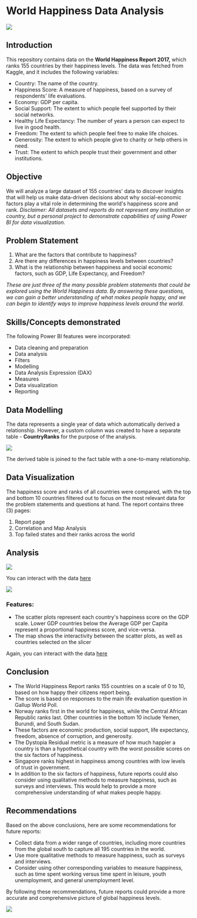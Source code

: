 # World Happiness Data Analysis

![](intro_image.jpg)

## Introduction
This repository contains data on the **World Happiness Report 2017,** which ranks 155 countries by their happiness levels. The data was fetched from Kaggle, and it includes the following variables:

- Country: The name of the country.
- Happiness Score: A measure of happiness, based on a survey of respondents' life evaluations.
- Economy: GDP per capita.
- Social Support: The extent to which people feel supported by their social networks.
- Healthy Life Expectancy: The number of years a person can expect to live in good health.
- Freedom: The extent to which people feel free to make life choices.
- Generosity: The extent to which people give to charity or help others in need.
- Trust: The extent to which people trust their government and other institutions.

## Objective
We will analyze a large dataset of 155 countries' data to discover insights that will help us make data-driven decisions about why social-economic factors play a vital role in determining the world's happiness score and rank. 
_Disclaimer: All datasets and reports do not represent any institution or country, but a personal project to demonstrate capabilities of using Power BI for data visualization._ 

## Problem Statement
1. What are the factors that contribute to happiness? 
2. Are there any differences in happiness levels between countries?
3. What is the relationship between happiness and social economic factors, such as GDP, Life Expectancy, and Freedom?

_These are just three of the many possible problem statements that could be explored using the World Happiness data. By answering these questions, we can gain a better understanding of what makes people happy, and we can begin to identify ways to improve happiness levels around the world._

## Skills/Concepts demonstrated 
The following Power BI features were incorporated:
- Data cleaning and preparation
- Data analysis
- Filters
- Modelling
- Data Analysis Expression (DAX)
- Measures
- Data visualization
- Reporting

## Data Modelling
The data represents a single year of data which automatically derived a relationship. However, a custom column was created to have a separate table - **CountryRanks** for the purpose of the analysis. 

![](data_model.png)

The derived table is joined to the fact table with a one-to-many relationship. 

## Data Visualization 
The happiness score and ranks of all countries were compared, with the top and bottom 10 countries filtered out to focus on the most relevant data for the problem statements and questions at hand.
The report contains three (3) pages:
1. Report page
2. Correlation and Map Analysis
3. Top failed states and their ranks across the world

## Analysis
![](report_page.png)

You can interact with the data [here](https://app.powerbi.com/groups/me/reports/de722f57-acae-4389-8751-aef3df59af8c/ReportSection?experience=power-bi)


![](Correlation_map_page.png)

### Features:
- The scatter plots represent each country's happiness score on the GDP scale. Lower GDP countries below the Average GDP per Capita represent a proportional happiness score, and vice-versa.
- The map shows the interactivity between the scatter plots, as well as countries selected on the slicer

Again, you can interact with the data [here](https://app.powerbi.com/groups/me/reports/de722f57-acae-4389-8751-aef3df59af8c/ReportSection?experience=power-bi)

## Conclusion
- The World Happiness Report ranks 155 countries on a scale of 0 to 10, based on how happy their citizens report being.
- The score is based on responses to the main life evaluation question in Gallup World Poll.
- Norway ranks first in the world for happiness, while the Central African Republic ranks last. Other countries in the bottom 10 include Yemen, Burundi, and South Sudan.
- These factors are economic production, social support, life expectancy, freedom, absence of corruption, and generosity.  
- The Dystopia Residual metric is a measure of how much happier a country is than a hypothetical country with the worst possible scores on the six factors of happiness.
- Singapore ranks highest in happiness among countries with low levels of trust in government.
- In addition to the six factors of happiness, future reports could also consider using qualitative methods to measure happiness, such as surveys and interviews. This would help to provide a more comprehensive understanding of what makes people happy.

## Recommendations
Based on the above conclusions, here are some recommendations for future reports:
- Collect data from a wider range of countries, including more countries from the global south to capture all 195 countries in the world.
- Use more qualitative methods to measure happiness, such as surveys and interviews.
- Consider using other corresponding variables to measure happiness, such as time spent working versus time spent in leisure, youth unemployment, and general unemployment level.

By following these recommendations, future reports could provide a more accurate and comprehensive picture of global happiness levels.

![](thank_you.jpg)
